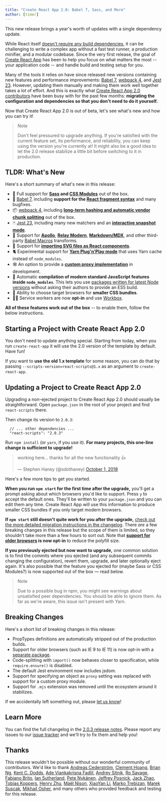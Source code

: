 ```yaml
---
title: "Create React App 2.0: Babel 7, Sass, and More"
author: [timer]
---
```


This new release brings a year's worth of updates with a single dependency update.

While React itself [doesn't require any build dependencies](/docs/create-a-new-react-app.html), it can be challenging to write a complex app without a fast test runner, a production minifier, and a modular codebase. Since the very first release, the goal of [Create React App](https://github.com/facebook/create-react-app) has been to help you focus on what matters the most -- your application code -- and handle build and testing setup for you.

Many of the tools it relies on have since released new versions containing new features and performance improvements: [Babel 7](https://babeljs.io/blog/2018/08/27/7.0.0), [webpack 4](https://medium.com/webpack/webpack-4-released-today-6cdb994702d4), and [Jest 23](https://jestjs.io/blog/2018/05/29/jest-23-blazing-fast-delightful-testing.html). However, updating them manually and making them work well together takes a lot of effort. And this is exactly what [Create React App 2.0 contributors](https://github.com/facebook/create-react-app/graphs/contributors) have been busy with for the past few months: **migrating the configuration and dependencies so that you don't need to do it yourself.**

Now that Create React App 2.0 is out of beta, let's see what's new and how you can try it!

>Note
>
>Don't feel pressured to upgrade anything. If you're satisfied with the current feature set, its performance, and reliability, you can keep using the version you're currently at! It might also be a good idea to let the 2.0 release stabilize a little bit before switching to it in production.

## TLDR: What's New

Here's a short summary of what's new in this release:

* 🎉 Full support for **[Sass](https://github.com/facebook/create-react-app/blob/master/packages/react-scripts/template/README.md#adding-a-sass-stylesheet) and [CSS Modules](https://github.com/facebook/create-react-app/blob/master/packages/react-scripts/template/README.md#adding-a-css-modules-stylesheet)** out of the box.
* 🐠 [Babel 7](https://babeljs.io/blog/2018/08/27/7.0.0), including **support for the [React fragment syntax](/docs/fragments.html#short-syntax)** and many bugfixes.
* 📦 [webpack 4](https://medium.com/webpack/webpack-4-released-today-6cdb994702d4), including **[long-term hashing and automatic vendor chunk splitting](https://medium.com/webpack/webpack-4-code-splitting-chunk-graph-and-the-splitchunks-optimization-be739a861366)** out of the box.
* 🃏 [Jest 23](https://jestjs.io/blog/2018/05/29/jest-23-blazing-fast-delightful-testing.html), including many new matchers and an **[interactive snapshot mode](https://jestjs.io/blog/2018/05/29/jest-23-blazing-fast-delightful-testing#interactive-snapshot-mode)**.
* 💎 Support for **[Apollo](https://github.com/leoasis/graphql-tag.macro#usage)**, **[Relay Modern](https://github.com/facebook/relay/pull/2171#issuecomment-411459604)**, **[Markdown/MDX](https://github.com/facebook/create-react-app/issues/5149#issuecomment-425396995)**, and other third-party [Babel Macros](https://babeljs.io/blog/2017/09/11/zero-config-with-babel-macros) transforms.
* 🌠 Support for **[importing SVG files as React components](https://github.com/facebook/create-react-app/blob/master/packages/react-scripts/template/README.md#adding-svgs)**.
* 🐈 Experimental support for **[Yarn Plug'n'Play mode](https://github.com/yarnpkg/rfcs/pull/101)** that uses Yarn cache instead of `node_modules`.
* 🕸 An option to provide a **[custom proxy implementation](https://github.com/facebook/create-react-app/blob/master/packages/react-scripts/template/README.md#configuring-the-proxy-manually)** in development.
* 🚀 Automatic **compilation of modern standard JavaScript features inside `node_modules`**. This lets you use [packages written for latest Node versions](https://github.com/sindresorhus/ama/issues/446#issuecomment-281014491) without asking their authors to provide an ES5 build.
* 💄 Ability to choose target browsers for **smaller CSS bundles**.
* 👷‍♀️ Service workers are now **opt-in** and use [Workbox](https://developers.google.com/web/tools/workbox/).

**All of these features work out of the box** -- to enable them, follow the below instructions.

## Starting a Project with Create React App 2.0

You don't need to update anything special. Starting from today, when you run `create-react-app` it will use the 2.0 version of the template by default. Have fun!

If you want to **use the old 1.x template** for some reason, you can do that by passing `--scripts-version=react-scripts@1.x` as an argument to `create-react-app`.

## Updating a Project to Create React App 2.0

Upgrading a non-ejected project to Create React App 2.0 should usually be straightforward. Open `package.json` in the root of your project and find `react-scripts` there.

Then change its version to `2.0.3`:

```js{2}
  // ... other dependencies ...
  "react-scripts": "2.0.3"
```

Run `npm install` (or `yarn`, if you use it). **For many projects, this one-line change is sufficient to upgrade!**

<blockquote class="twitter-tweet" data-conversation="none" data-dnt="true"><p lang="en" dir="ltr">working here... thanks for all the new functionality 👍</p>&mdash; Stephen Haney (@sdothaney) <a href="https://twitter.com/sdothaney/status/1046822703116607490?ref_src=twsrc%5Etfw">October 1, 2018</a></blockquote>

Here's a few more tips to get you started.

**When you run `npm start` for the first time after the upgrade,** you'll get a prompt asking about which browsers you'd like to support. Press `y` to accept the default ones. They'll be written to your `package.json` and you can edit them any time. Create React App will use this information to produce smaller CSS bundles if you only target modern browsers.

**If `npm start` still doesn't quite work for you after the upgrade,** [check out the more detailed migration instructions in the changelog](https://github.com/facebook/create-react-app/blob/master/CHANGELOG.md#202-october-1-2018). There *are* a few breaking changes in this release but the scope of them is limited, so they shouldn't take more than a few hours to sort out. Note that **[support for older browsers](https://github.com/facebook/create-react-app/blob/next/packages/react-app-polyfill/README.md) is now opt-in** to reduce the polyfill size.

**If you previously ejected but now want to upgrade,** one common solution is to find the commits where you ejected (and any subsequent commits changing the configuration), revert them, upgrade, and later optionally eject again. It's also possible that the feature you ejected for (maybe Sass or CSS Modules?) is now supported out of the box — read below.

>Note
>
>Due to a possible bug in npm, you might see warnings about unsatisfied peer dependencies. You should be able to ignore them. As far as we're aware, this issue isn't present with Yarn.

## Breaking Changes

Here's a short list of breaking changes in this release:

* PropTypes definitions are automatically stripped out of the production builds.
* Support for older browsers (such as IE 9 to IE 11) is now opt-in with a [separate package](https://github.com/facebook/create-react-app/tree/master/packages/react-app-polyfill).
* Code-splitting with `import()` now behaves closer to specification, while `require.ensure()` is disabled.
* The default Jest environment now includes jsdom.
* Support for specifying an object as `proxy` setting was replaced with support for a custom proxy module.
* Support for `.mjs` extension was removed until the ecosystem around it stabilizes.

If we accidentally left something out, please [let us know](https://github.com/facebook/create-react-app/issues/new)!

## Learn More

You can find the full changelog in the [2.0.3 release notes](https://github.com/facebook/create-react-app/releases/tag/v2.0.3). Please report any issues to our [issue tracker](https://github.com/facebook/create-react-app/issues/new) and we'll try to fix them and help you!

## Thanks

This release wouldn't be possible without our wonderful community of contributors. We'd like to thank [Andreas Cederström](https://github.com/andriijas), [Clement Hoang](https://github.com/clemmy), [Brian Ng](https://github.com/existentialism), [Kent C. Dodds](https://github.com/kentcdodds), [Ade Viankakrisna Fadlil](https://github.com/viankakrisna), [Andrey Sitnik](https://github.com/ai), [Ro Savage](https://github.com/ro-savage), [Fabiano Brito](https://github.com/Fabianopb), [Ian Sutherland](https://github.com/iansu), [Pete Nykänen](https://github.com/petetnt), [Jeffrey Posnick](https://github.com/jeffposnick), [Jack Zhao](https://github.com/bugzpodder), [Tobias Koppers](https://github.com/sokra), [Henry Zhu](https://github.com/hzoo), [Maël Nison](https://github.com/arcanis), [XiaoYan Li](https://github.com/lixiaoyan), [Marko Trebizan](https://github.com/themre), [Marek Suscak](https://github.com/mareksuscak), [Mikhail Osher](https://github.com/miraage), and many others who provided feedback and testing for this release.



